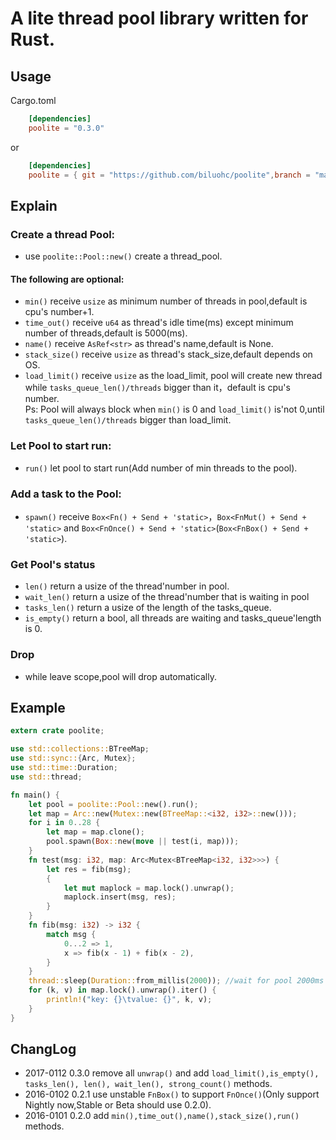 # A lite thread pool library written for Rust. 

## Usage
Cargo.toml

```toml
    [dependencies]
    poolite = "0.3.0"
```
or
```toml
    [dependencies]  
    poolite = { git = "https://github.com/biluohc/poolite",branch = "master", version = "0.3.0" }
```

## Explain
### Create a thread Pool: 
* use `poolite::Pool::new()` create a thread_pool. 

#### The following are optional: 
* `min()` receive `usize` as minimum number of threads in pool,default is cpu's number+1.
* `time_out()` receive `u64` as thread's idle time(ms) except minimum number of threads,default is 5000(ms).
* `name()` receive `AsRef<str>` as thread's name,default is None.
* `stack_size()` receive `usize` as thread's stack_size,default depends on OS.
* `load_limit()` receive `usize` as the load_limit, pool will create new thread while `tasks_queue_len()/threads` bigger than it，default is cpu's number.  
Ps:  Pool will always block when `min()` is 0 and `load_limit()` is'not 0,until `tasks_queue_len()/threads` bigger than load_limit.

### Let Pool to start run:
* `run()` let pool to start run(Add number of min threads to the pool).  

### Add a task to the Pool: 
* `spawn()` receive `Box<Fn() + Send + 'static>`，`Box<FnMut() + Send + 'static>` and `Box<FnOnce() + Send + 'static>`(`Box<FnBox() + Send + 'static>`). 

### Get Pool's status  
* `len()` return a usize of the thread'number in pool. 
* `wait_len()` return a usize of the thread'number that is waiting  in pool  
* `tasks_len()` return a usize of the length of the tasks_queue.  
* `is_empty()` return a bool, all threads are waiting and tasks_queue'length is 0.  

### Drop
* while leave scope,pool will drop automatically.   

## Example  
```Rust
extern crate poolite;

use std::collections::BTreeMap;
use std::sync::{Arc, Mutex};
use std::time::Duration;
use std::thread;

fn main() {
    let pool = poolite::Pool::new().run();
    let map = Arc::new(Mutex::new(BTreeMap::<i32, i32>::new()));
    for i in 0..28 {
        let map = map.clone();
        pool.spawn(Box::new(move || test(i, map)));
    }
    fn test(msg: i32, map: Arc<Mutex<BTreeMap<i32, i32>>>) {
        let res = fib(msg);
        {
            let mut maplock = map.lock().unwrap();
            maplock.insert(msg, res);
        }
    }
    fn fib(msg: i32) -> i32 {
        match msg {
            0...2 => 1,
            x => fib(x - 1) + fib(x - 2),
        }
    }
    thread::sleep(Duration::from_millis(2000)); //wait for pool 2000ms
    for (k, v) in map.lock().unwrap().iter() {
        println!("key: {}\tvalue: {}", k, v);
    }
}
```
## ChangLog
* 2017-0112 0.3.0 remove all `unwrap()` and add `load_limit(),is_empty(), tasks_len(), len(), wait_len(), strong_count()` methods.
* 2016-0102 0.2.1 use unstable `FnBox()` to support `FnOnce()`(Only support Nightly now,Stable or Beta should use 0.2.0).
* 2016-0101 0.2.0 add `min(),time_out(),name(),stack_size(),run()` methods.